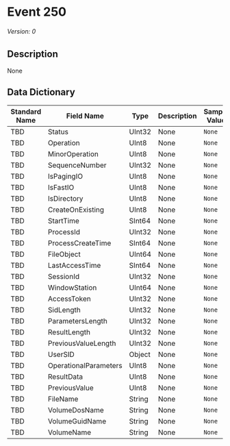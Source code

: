 # Event 250
###### Version: 0

## Description
None

## Data Dictionary
|Standard Name|Field Name|Type|Description|Sample Value|
|---|---|---|---|---|
|TBD|Status|UInt32|None|`None`|
|TBD|Operation|UInt8|None|`None`|
|TBD|MinorOperation|UInt8|None|`None`|
|TBD|SequenceNumber|UInt32|None|`None`|
|TBD|IsPagingIO|UInt8|None|`None`|
|TBD|IsFastIO|UInt8|None|`None`|
|TBD|IsDirectory|UInt8|None|`None`|
|TBD|CreateOnExisting|UInt8|None|`None`|
|TBD|StartTime|SInt64|None|`None`|
|TBD|ProcessId|UInt32|None|`None`|
|TBD|ProcessCreateTime|SInt64|None|`None`|
|TBD|FileObject|UInt64|None|`None`|
|TBD|LastAccessTime|SInt64|None|`None`|
|TBD|SessionId|UInt32|None|`None`|
|TBD|WindowStation|UInt64|None|`None`|
|TBD|AccessToken|UInt32|None|`None`|
|TBD|SidLength|UInt32|None|`None`|
|TBD|ParametersLength|UInt32|None|`None`|
|TBD|ResultLength|UInt32|None|`None`|
|TBD|PreviousValueLength|UInt32|None|`None`|
|TBD|UserSID|Object|None|`None`|
|TBD|OperationalParameters|UInt8|None|`None`|
|TBD|ResultData|UInt8|None|`None`|
|TBD|PreviousValue|UInt8|None|`None`|
|TBD|FileName|String|None|`None`|
|TBD|VolumeDosName|String|None|`None`|
|TBD|VolumeGuidName|String|None|`None`|
|TBD|VolumeName|String|None|`None`|
